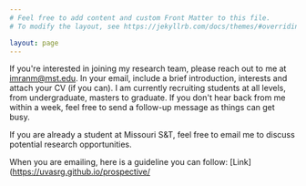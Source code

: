 ```yaml
---
# Feel free to add content and custom Front Matter to this file.
# To modify the layout, see https://jekyllrb.com/docs/themes/#overriding-theme-defaults

layout: page
---
```


If you're interested in joining my research team, please reach out to me at imranm@mst.edu. In your email, include a brief introduction, interests and attach your CV (if you can). I am currently recruiting students at all levels, from undergraduate, masters to graduate. If you don't hear back from me within a week, feel free to send a follow-up message as things can get busy. 

If you are already a student at Missouri S&T, feel free to email me to discuss potential research opportunities.

When you are emailing, here is a guideline you can follow: [Link](https://uvasrg.github.io/prospective/